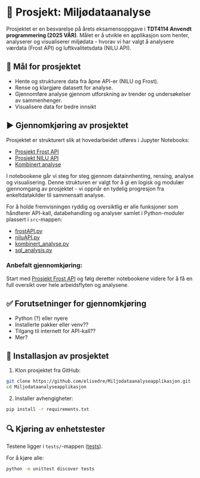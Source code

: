 # 📖 Prosjekt: Miljødataanalyse 

Prosjektet er en besvarelse på årets eksamensoppgave i **TDT4114 Anvendt programmering (2025 VÅR)**. Målet er å utvikle en applikasjon som henter, analyserer og visualiserer miljødata - hvorav vi har valgt å analysere værdata (Frost API) og luftkvalitetsdata (NILU API).

## 📌 Mål for prosjektet
- Hente og strukturere data fra åpne API-er (NILU og Frost).
- Rense og klargjøre datasett for analyse.
- Gjennomføre analyse gjennom utforskning av trender og undersøkelser av sammenhenger. 
- Visualisere data for bedre innsikt

## ▶️ Gjennomkjøring av prosjektet
Prosjektet er strukturert slik at hovedarbeidet utføres i Jupyter Notebooks:
- [Prosjekt Frost API](../notebooks/frostAPI/frostAPI.ipynb)
- [Prosjekt NILU API](../notebooks/niluAPI/niluAPI.ipynb)
- [Kombinert analyse](../notebooks/Kombinert_analyse.ipynb)

I notebookene går vi steg for steg gjennom datainnhenting, rensing, analyse og visualisering. Denne strukturen er valgt for å gi en logisk og modulær gjennomgang av prosjektet - vi oppnår en tydelig progresjon fra enkeltdatakilder til sammensatt analyse.

For å holde fremvisningen ryddig og oversiktlig er alle funksjoner som håndterer API-kall, databehandling og analyser samlet i Python-moduler plassert i `src`-mappen:
- [frostAPI.py](../src/frostAPI/data_frostAPI.py)
- [niluAPI.py](../src/niluAPI/data_niluAPI.py)
- [kombinert_analyse.py](../src/kombinert_analyse.py)
- [sql_analysis.py](../src/sql_analysis.py)

### Anbefalt gjennomkjøring:

Start med [Prosjekt Frost API](../notebooks/frostAPI/frostAPI.ipynb) og følg deretter notebookene videre for å få en full oversikt over hele arbeidsflyten og analysene. 

## ✅ Forutsetninger for gjennomkjøring
- Python (?) eller nyere 
- Installerte pakker eller venv??
- Tilgang til internett for API-kall??
- Mer?

## 💾 Installasjon av prosjektet

1. Klon prosjektet fra GitHub:

```bash
git clone https://github.com/elisedre/Miljodataanalyseapplikasjon.git
cd Miljodataanalyseapplikasjon 
```

2. Installer avhengigheter:

```bash
pip install -r requirements.txt
```

## 🔍 Kjøring av enhetstester 

Testene ligger i `tests/`-mappen ([tests](../tests/)).

For å kjøre alle:

```bash
python -m unittest discover tests
```





